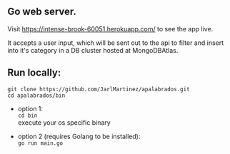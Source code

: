 ## Go web server.

Visit https://intense-brook-60051.herokuapp.com/ to see the app live.

It accepts a user input, which will be sent out to the api to filter and insert into it's category in a DB cluster hosted at MongoDBAtlas.

## Run locally:

`git clone https://github.com/JarlMartinez/apalabrados.git`  
`cd apalabrados/bin`

- option 1:  
  `cd bin`  
  execute your os specific binary

- option 2 (requires Golang to be installed):  
  `go run main.go`
